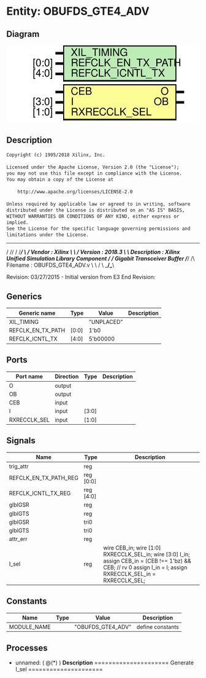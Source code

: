 # Entity: OBUFDS_GTE4_ADV

## Diagram

![Diagram](OBUFDS_GTE4_ADV.svg "Diagram")
## Description

    Copyright (c) 1995/2018 Xilinx, Inc.
 
    Licensed under the Apache License, Version 2.0 (the "License");
    you may not use this file except in compliance with the License.
    You may obtain a copy of the License at
 
        http://www.apache.org/licenses/LICENSE-2.0
 
    Unless required by applicable law or agreed to in writing, software
    distributed under the License is distributed on an "AS IS" BASIS,
    WITHOUT WARRANTIES OR CONDITIONS OF ANY KIND, either express or implied.
    See the License for the specific language governing permissions and
    limitations under the License.
   ____  ____
  /   /\/   / 
 /___/  \  /     Vendor      : Xilinx 
 \   \   \/      Version     : 2018.3
  \   \          Description : Xilinx Unified Simulation Library Component
  /   /                        Gigabit Transceiver Buffer
 /___/   /\      Filename    : OBUFDS_GTE4_ADV.v
 \   \  /  \ 
  \___\/\___\                    
                                 
  Revision:
  03/27/2015 - Initial version from E3
  End Revision:
 
## Generics

| Generic name      | Type  | Value      | Description |
| ----------------- | ----- | ---------- | ----------- |
| XIL_TIMING        |       | "UNPLACED" |             |
| REFCLK_EN_TX_PATH | [0:0] | 1'b0       |             |
| REFCLK_ICNTL_TX   | [4:0] | 5'b00000   |             |
## Ports

| Port name    | Direction | Type  | Description |
| ------------ | --------- | ----- | ----------- |
| O            | output    |       |             |
| OB           | output    |       |             |
| CEB          | input     |       |             |
| I            | input     | [3:0] |             |
| RXRECCLK_SEL | input     | [1:0] |             |
## Signals

| Name                  | Type      | Description                                                                                                                                                       |
| --------------------- | --------- | ----------------------------------------------------------------------------------------------------------------------------------------------------------------- |
| trig_attr             | reg       |                                                                                                                                                                   |
| REFCLK_EN_TX_PATH_REG | reg [0:0] |                                                                                                                                                                   |
| REFCLK_ICNTL_TX_REG   | reg [4:0] |                                                                                                                                                                   |
| glblGSR               | reg       |                                                                                                                                                                   |
| glblGTS               | reg       |                                                                                                                                                                   |
| glblGSR               | tri0      |                                                                                                                                                                   |
| glblGTS               | tri0      |                                                                                                                                                                   |
| attr_err              | reg       |                                                                                                                                                                   |
| I_sel                 | reg       | wire CEB_in; wire [1:0] RXRECCLK_SEL_in; wire [3:0] I_in; assign CEB_in = (CEB !== 1'bz) && CEB; // rv 0 assign I_in = I; assign RXRECCLK_SEL_in = RXRECCLK_SEL;  |
## Constants

| Name        | Type | Value             | Description       |
| ----------- | ---- | ----------------- | ----------------- |
| MODULE_NAME |      | "OBUFDS_GTE4_ADV" | define constants  |
## Processes
- unnamed: ( @(*) )
**Description**
=====================
Generate I_sel
=====================

